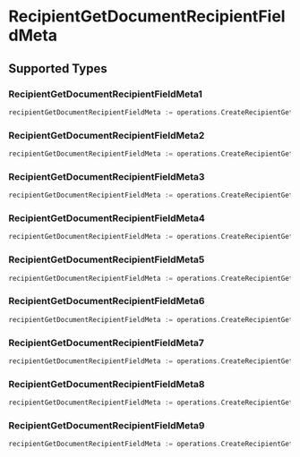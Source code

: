 # RecipientGetDocumentRecipientFieldMeta


## Supported Types

### RecipientGetDocumentRecipientFieldMeta1

```go
recipientGetDocumentRecipientFieldMeta := operations.CreateRecipientGetDocumentRecipientFieldMetaRecipientGetDocumentRecipientFieldMeta1(operations.RecipientGetDocumentRecipientFieldMeta1{/* values here */})
```

### RecipientGetDocumentRecipientFieldMeta2

```go
recipientGetDocumentRecipientFieldMeta := operations.CreateRecipientGetDocumentRecipientFieldMetaRecipientGetDocumentRecipientFieldMeta2(operations.RecipientGetDocumentRecipientFieldMeta2{/* values here */})
```

### RecipientGetDocumentRecipientFieldMeta3

```go
recipientGetDocumentRecipientFieldMeta := operations.CreateRecipientGetDocumentRecipientFieldMetaRecipientGetDocumentRecipientFieldMeta3(operations.RecipientGetDocumentRecipientFieldMeta3{/* values here */})
```

### RecipientGetDocumentRecipientFieldMeta4

```go
recipientGetDocumentRecipientFieldMeta := operations.CreateRecipientGetDocumentRecipientFieldMetaRecipientGetDocumentRecipientFieldMeta4(operations.RecipientGetDocumentRecipientFieldMeta4{/* values here */})
```

### RecipientGetDocumentRecipientFieldMeta5

```go
recipientGetDocumentRecipientFieldMeta := operations.CreateRecipientGetDocumentRecipientFieldMetaRecipientGetDocumentRecipientFieldMeta5(operations.RecipientGetDocumentRecipientFieldMeta5{/* values here */})
```

### RecipientGetDocumentRecipientFieldMeta6

```go
recipientGetDocumentRecipientFieldMeta := operations.CreateRecipientGetDocumentRecipientFieldMetaRecipientGetDocumentRecipientFieldMeta6(operations.RecipientGetDocumentRecipientFieldMeta6{/* values here */})
```

### RecipientGetDocumentRecipientFieldMeta7

```go
recipientGetDocumentRecipientFieldMeta := operations.CreateRecipientGetDocumentRecipientFieldMetaRecipientGetDocumentRecipientFieldMeta7(operations.RecipientGetDocumentRecipientFieldMeta7{/* values here */})
```

### RecipientGetDocumentRecipientFieldMeta8

```go
recipientGetDocumentRecipientFieldMeta := operations.CreateRecipientGetDocumentRecipientFieldMetaRecipientGetDocumentRecipientFieldMeta8(operations.RecipientGetDocumentRecipientFieldMeta8{/* values here */})
```

### RecipientGetDocumentRecipientFieldMeta9

```go
recipientGetDocumentRecipientFieldMeta := operations.CreateRecipientGetDocumentRecipientFieldMetaRecipientGetDocumentRecipientFieldMeta9(operations.RecipientGetDocumentRecipientFieldMeta9{/* values here */})
```

